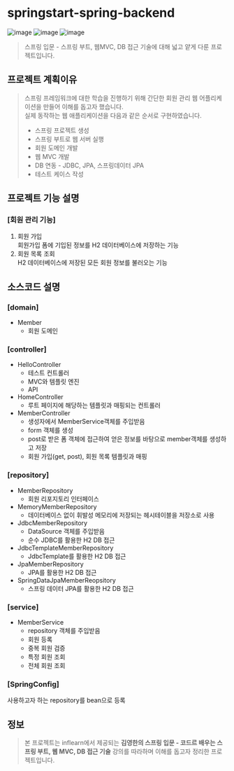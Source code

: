 # springstart-spring-backend


![image](https://user-images.githubusercontent.com/72483874/184873795-93d7b992-68f4-4a1a-9e62-4aa40c08b9d7.png)
![image](https://user-images.githubusercontent.com/72483874/184874430-e20af51a-7feb-48e0-9db8-3330ae208216.png)
![image](https://user-images.githubusercontent.com/72483874/184874083-8d4874cb-9094-436f-b6e9-d0a6cac423a7.png)
> 스프링 입문 - 스프링 부트, 웹MVC, DB 접근 기술에 대해 넓고 얕게 다룬 프로젝트입니다.
## 프로젝트 계획이유
> 스프링 프레임워크에 대한 학습을 진행하기 위해 간단한 회원 관리 웹 어플리케이션을 만들어 이해를 돕고자 했습니다.
> <br>
> 실제 동작하는 웹 애플리케이션을 다음과 같은 순서로 구현하였습니다.
> - 스프링 프로젝트 생성
> - 스프링 부트로 웹 서버 실행
> - 회원 도메인 개발
> - 웹 MVC 개발
> - DB 연동 - JDBC, JPA, 스프링데이터 JPA
> - 테스트 케이스 작성
## 프로젝트 기능 설명 


### [회원 관리 기능]
1. 회원 가입 <br>
    회원가입 폼에 기입된 정보를 H2 데이터베이스에 저장하는 기능
2. 회원 목록 조회 <br>
    H2 데이터베이스에 저장된 모든 회원 정보를 불러오는 기능


## 소스코드 설명


### [domain]
- Member
    - 회원 도메인
### [controller] <br>
- HelloController
   - 테스트 컨트롤러
   - MVC와 템플릿 엔진
   - API
- HomeController
  - 루트 페이지에 해당하는 템플릿과 매핑되는 컨트롤러
- MemberController
  - 생성자에서 MemberService객체를 주입받음
  - form 객체를 생성
  - post로 받은 폼 객체에 접근하여 얻은 정보를 바탕으로 member객체를 생성하고 저장
  - 회원 가입(get, post), 회원 목록 템플릿과 매핑
### [repository]
- MemberRepository
  - 회원 리포지토리 인터페이스
- MemoryMemberRepository
  - 데이터베이스 없이 휘발성 메모리에 저장되는 헤시테이블을 저장소로 사용
- JdbcMemberRepository
  - DataSource 객체를 주입받음
  - 순수 JDBC를 활용한 H2 DB 접근
- JdbcTemplateMemberRepository
  - JdbcTemplate를 활용한 H2 DB 접근
- JpaMemberRepository
  - JPA를 활용한 H2 DB 접근
- SpringDataJpaMemberReopsitory
  - 스프링 데이터 JPA를 활용한 H2 DB 접근
### [service]
- MemberService
  - repository 객체를 주입받음
  - 회원 등록
  - 중복 회원 검증
  - 특정 회원 조회
  - 전체 회원 조회
### [SpringConfig]
사용하고자 하는 repository를 bean으로 등록


## 정보

> 본 프로젝트는 inflearn에서 제공되는 **김영한의 스프링 입문 - 코드르 배우는 스프링 부트, 웹 MVC, 
> DB 접근 기술** 강의를 따라하며 이해를 돕고자 정리한 프로젝트입니다.

